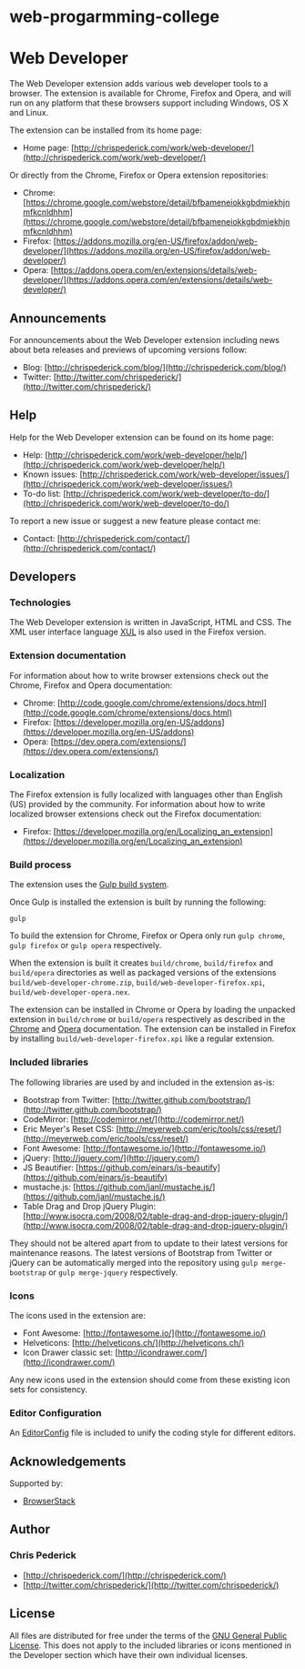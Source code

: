 # web-progarmming-college


Web Developer
=============

The Web Developer extension adds various web developer tools to a browser.
The extension is available for Chrome, Firefox and Opera, and will run on any platform that these browsers support including Windows, OS X and Linux.

The extension can be installed from its home page:

* Home page: [http://chrispederick.com/work/web-developer/](http://chrispederick.com/work/web-developer/)

Or directly from the Chrome, Firefox or Opera extension repositories:

* Chrome: [https://chrome.google.com/webstore/detail/bfbameneiokkgbdmiekhjnmfkcnldhhm](https://chrome.google.com/webstore/detail/bfbameneiokkgbdmiekhjnmfkcnldhhm)
* Firefox: [https://addons.mozilla.org/en-US/firefox/addon/web-developer/](https://addons.mozilla.org/en-US/firefox/addon/web-developer/)
* Opera:
[https://addons.opera.com/en/extensions/details/web-developer/](https://addons.opera.com/en/extensions/details/web-developer/)

Announcements
-------------

For announcements about the Web Developer extension including news about beta releases and previews of upcoming versions follow:

* Blog: [http://chrispederick.com/blog/](http://chrispederick.com/blog/)
* Twitter: [http://twitter.com/chrispederick/](http://twitter.com/chrispederick/)

Help
----

Help for the Web Developer extension can be found on its home page:

* Help: [http://chrispederick.com/work/web-developer/help/](http://chrispederick.com/work/web-developer/help/)
* Known issues: [http://chrispederick.com/work/web-developer/issues/](http://chrispederick.com/work/web-developer/issues/)
* To-do list: [http://chrispederick.com/work/web-developer/to-do/](http://chrispederick.com/work/web-developer/to-do/)

To report a new issue or suggest a new feature please contact me:

* Contact: [http://chrispederick.com/contact/](http://chrispederick.com/contact/)

Developers
----------

### Technologies

The Web Developer extension is written in JavaScript, HTML and CSS.
The XML user interface language
[XUL](https://developer.mozilla.org/en/XUL)
is also used in the Firefox version.

### Extension documentation

For information about how to write browser extensions check out the Chrome, Firefox and Opera documentation:

* Chrome: [http://code.google.com/chrome/extensions/docs.html](http://code.google.com/chrome/extensions/docs.html)
* Firefox: [https://developer.mozilla.org/en-US/addons](https://developer.mozilla.org/en-US/addons)
* Opera: [https://dev.opera.com/extensions/](https://dev.opera.com/extensions/)

### Localization

The Firefox extension is fully localized with languages other than English (US) provided by the community.
For information about how to write localized browser extensions check out the Firefox documentation:

* Firefox: [https://developer.mozilla.org/en/Localizing_an_extension](https://developer.mozilla.org/en/Localizing_an_extension)

### Build process

The extension uses the [Gulp build system](http://gulpjs.com/).

Once Gulp is installed the extension is built by running the following:

	gulp

To build the extension for Chrome, Firefox or Opera only run `gulp chrome`, `gulp firefox` or `gulp opera` respectively.

When the extension is built it creates `build/chrome`, `build/firefox` and `build/opera` directories as well as packaged versions of the extensions `build/web-developer-chrome.zip`, `build/web-developer-firefox.xpi`, `build/web-developer-opera.nex`.

The extension can be installed in Chrome or Opera by loading the unpacked extension in `build/chrome` or `build/opera` respectively as described in the [Chrome](http://code.google.com/chrome/extensions/getstarted.html#load-ext) and [Opera](https://dev.opera.com/extensions/testing/) documentation.
The extension can be installed in Firefox by installing `build/web-developer-firefox.xpi` like a regular extension.

### Included libraries

The following libraries are used by and included in the extension as-is:

* Bootstrap from Twitter: [http://twitter.github.com/bootstrap/](http://twitter.github.com/bootstrap/)
* CodeMirror: [http://codemirror.net/](http://codemirror.net/)
* Eric Meyer's Reset CSS: [http://meyerweb.com/eric/tools/css/reset/](http://meyerweb.com/eric/tools/css/reset/)
* Font Awesome: [http://fontawesome.io/](http://fontawesome.io/)
* jQuery: [http://jquery.com/](http://jquery.com/)
* JS Beautifier: [https://github.com/einars/js-beautify](https://github.com/einars/js-beautify)
* mustache.js: [https://github.com/janl/mustache.js/](https://github.com/janl/mustache.js/)
* Table Drag and Drop jQuery Plugin: [http://www.isocra.com/2008/02/table-drag-and-drop-jquery-plugin/](http://www.isocra.com/2008/02/table-drag-and-drop-jquery-plugin/)

They should not be altered apart from to update to their latest versions for maintenance reasons.
The latest versions of Bootstrap from Twitter or jQuery can be automatically merged into the repository using `gulp merge-bootstrap` or `gulp merge-jquery` respectively.

### Icons

The icons used in the extension are:

* Font Awesome: [http://fontawesome.io/](http://fontawesome.io/)
* Helveticons: [http://helveticons.ch/](http://helveticons.ch/)
* Icon Drawer classic set: [http://icondrawer.com/](http://icondrawer.com/)

Any new icons used in the extension should come from these existing icon sets for consistency.

### Editor Configuration

An [EditorConfig](http://editorconfig.org/) file is included to unify the coding style for different editors.

Acknowledgements
----------------

Supported by:

* [BrowserStack](https://www.browserstack.com/)

Author
------

### Chris Pederick

* [http://chrispederick.com/](http://chrispederick.com/)
* [http://twitter.com/chrispederick/](http://twitter.com/chrispederick/)

License
-------

All files are distributed for free under the terms of the
[GNU General Public License](http://www.gnu.org/licenses/gpl.txt).
This does not apply to the included libraries or icons mentioned in the Developer section which have their own individual licenses.
